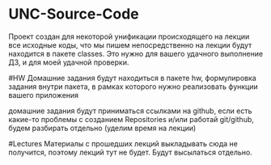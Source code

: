 # UNC-Source-Code
Проект создан для некоторой унификации происходящего на лекции
все исходные коды, что мы пишем непосредственно на лекции будут находится в пакете classes. Это нужно для вашего удачного выполнение ДЗ, и для моей удачной проверки.

#HW
Домашние задания будут находиться в пакете hw, формулировка задания внутри пакета,
в рамках которого нужно реализовать функции вашего приложения

домашние задания будут приниматься ссылками на github, если есть
какие-то проблемы с созданием Repositories и/или работай git/github, будем разбирать отдельно (уделим время на лекции)

#Lectures
Материалы с прошедших лекций выкладывать сюда не получится, поэтому лекций тут не будет. Будут высылаться отдельно.
